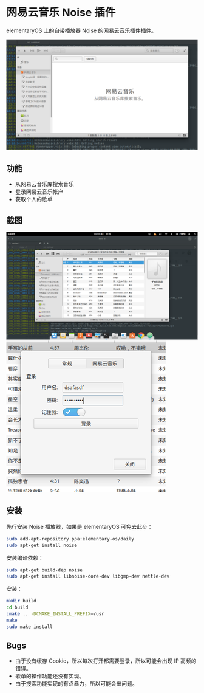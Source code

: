 # 网易云音乐 Noise 插件

elementaryOS 上的自带播放器 Noise 的网易云音乐插件插件。

![](screenshot/screenshot1.png)

## 功能

 * 从网易云音乐库搜索音乐
 * 登录网易云音乐帐户
 * 获取个人的歌单

## 截图

![](screenshot/screenshot2.png)
![](screenshot/screenshot3.png)

## 安装

先行安装 Noise 播放器，如果是 elementaryOS 可免去此步：

```sh
sudo add-apt-repository ppa:elementary-os/daily
sudo apt-get install noise
```

安装编译依赖：

```sh
sudo apt-get build-dep noise
sudo apt-get install libnoise-core-dev libgmp-dev nettle-dev
```

安装：

```sh
mkdir build
cd build
cmake .. -DCMAKE_INSTALL_PREFIX=/usr
make
sudo make install
```

## Bugs

 * 由于没有缓存 Cookie，所以每次打开都需要登录，所以可能会出现 IP 高频的错误。
 * 歌单的操作功能还没有实现。
 * 由于搜索功能实现的有点暴力，所以可能会出问题。
